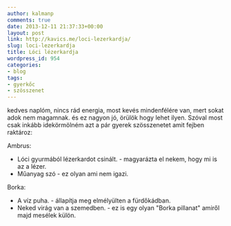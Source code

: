 ```yaml
---
author: kalmanp
comments: true
date: 2013-12-11 21:37:33+00:00
layout: post
link: http://kavics.me/loci-lezerkardja/
slug: loci-lezerkardja
title: Lóci lézerkardja
wordpress_id: 954
categories:
- blog
tags:
- gyerkőc
- szösszenet
---
```


kedves naplóm, nincs rád energia, most kevés mindenfélére van, mert sokat adok nem magamnak. és ez nagyon jó, örülök hogy lehet ilyen. Szóval most csak inkább idekörmölném azt a pár gyerek szösszenetet amit fejben raktároz:

Ambrus:
- Lóci gyurmából lézerkardot csinált. - magyarázta el nekem, hogy mi is az a lézer.
- Műanyag szó - ez olyan ami nem igazi.

Borka:
- A víz puha. - állapítja meg elmélyülten a fürdőkádban.
- Neked virág van a szemedben. - ez is egy olyan "Borka pillanat" amiről majd mesélek külön.
